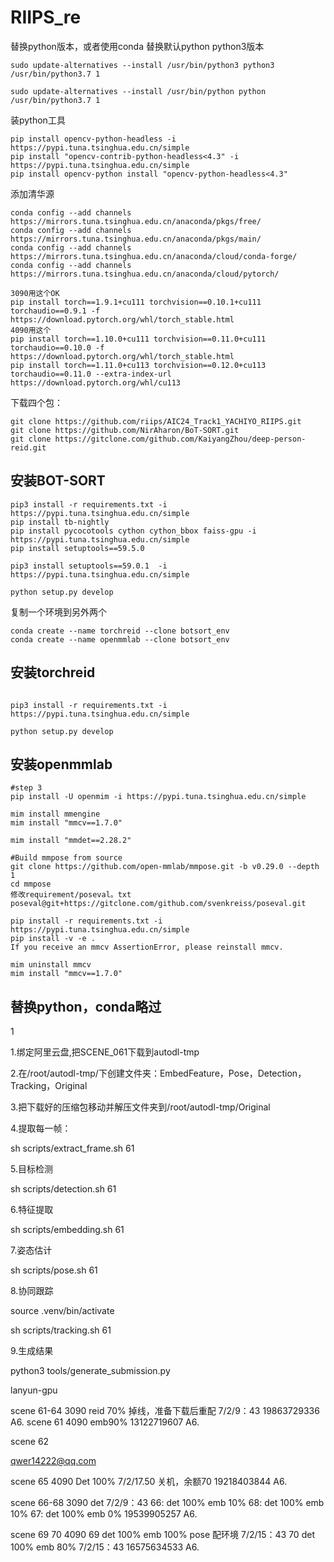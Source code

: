 # RIIPS_re
替换python版本，或者使用conda
替换默认python python3版本
```
sudo update-alternatives --install /usr/bin/python3 python3 /usr/bin/python3.7 1

sudo update-alternatives --install /usr/bin/python python /usr/bin/python3.7 1
```
装python工具
```
pip install opencv-python-headless -i https://pypi.tuna.tsinghua.edu.cn/simple
pip install "opencv-contrib-python-headless<4.3" -i https://pypi.tuna.tsinghua.edu.cn/simple
pip install opencv-python install "opencv-python-headless<4.3"
```
添加清华源
```
conda config --add channels https://mirrors.tuna.tsinghua.edu.cn/anaconda/pkgs/free/
conda config --add channels https://mirrors.tuna.tsinghua.edu.cn/anaconda/pkgs/main/
conda config --add channels https://mirrors.tuna.tsinghua.edu.cn/anaconda/cloud/conda-forge/
conda config --add channels https://mirrors.tuna.tsinghua.edu.cn/anaconda/cloud/pytorch/

3090用这个OK
pip install torch==1.9.1+cu111 torchvision==0.10.1+cu111 torchaudio==0.9.1 -f https://download.pytorch.org/whl/torch_stable.html
4090用这个
pip install torch==1.10.0+cu111 torchvision==0.11.0+cu111 torchaudio==0.10.0 -f https://download.pytorch.org/whl/torch_stable.html
pip install torch==1.11.0+cu113 torchvision==0.12.0+cu113 torchaudio==0.11.0 --extra-index-url https://download.pytorch.org/whl/cu113

```
下载四个包：
```
git clone https://github.com/riips/AIC24_Track1_YACHIYO_RIIPS.git
git clone https://github.com/NirAharon/BoT-SORT.git
git clone https://gitclone.com/github.com/KaiyangZhou/deep-person-reid.git

```
## 安装BOT-SORT
```
pip3 install -r requirements.txt -i https://pypi.tuna.tsinghua.edu.cn/simple
pip install tb-nightly
pip install pycocotools cython cython_bbox faiss-gpu -i https://pypi.tuna.tsinghua.edu.cn/simple
pip install setuptools==59.5.0

pip3 install setuptools==59.0.1  -i https://pypi.tuna.tsinghua.edu.cn/simple

python setup.py develop

```

复制一个环境到另外两个
```
conda create --name torchreid --clone botsort_env
conda create --name openmmlab --clone botsort_env
```
## 安装torchreid
```

pip3 install -r requirements.txt -i https://pypi.tuna.tsinghua.edu.cn/simple

python setup.py develop
```
## 安装openmmlab

```
#step 3
pip install -U openmim -i https://pypi.tuna.tsinghua.edu.cn/simple

mim install mmengine
mim install "mmcv==1.7.0"

mim install "mmdet==2.28.2"

#Build mmpose from source
git clone https://github.com/open-mmlab/mmpose.git -b v0.29.0 --depth 1
cd mmpose
修改requirement/poseval。txt
poseval@git+https://gitclone.com/github.com/svenkreiss/poseval.git

pip install -r requirements.txt -i https://pypi.tuna.tsinghua.edu.cn/simple
pip install -v -e .
If you receive an mmcv AssertionError, please reinstall mmcv.

mim uninstall mmcv
mim install "mmcv==1.7.0"
```

## 替换python，conda略过
1


1.绑定阿里云盘,把SCENE_061下载到autodl-tmp

2.在/root/autodl-tmp/下创建文件夹：EmbedFeature，Pose，Detection，Tracking，Original

3.把下载好的压缩包移动并解压文件夹到/root/autodl-tmp/Original

4.提取每一帧：

sh scripts/extract_frame.sh 61

5.目标检测

sh scripts/detection.sh 61

6.特征提取

sh scripts/embedding.sh 61

7.姿态估计

sh scripts/pose.sh 61

8.协同跟踪

source .venv/bin/activate




sh scripts/tracking.sh 61

9.生成结果

python3 tools/generate_submission.py


lanyun-gpu

scene 61-64 3090 reid 70% 掉线，准备下载后重配 7/2/9：43
19863729336
A6.
scene 61 4090 emb90%
13122719607
A6.

scene 62

qwer14222@qq.com

scene 65 4090 Det 100%   7/2/17.50 关机，余额70
19218403844
A6.

scene 66-68 3090 det 7/2/9：43
66:
det 100% emb 10%
68:
det 100% emb 10%
67:
det 100% emb 0%
19539905257
A6.

scene 69 70 4090 
69 det 100% emb 100% pose 配环境 7/2/15：43
70 det 100% emb 80%  7/2/15：43
16575634533
A6.




